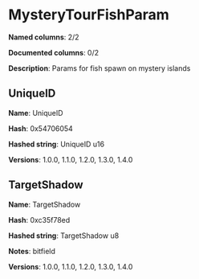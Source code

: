 # MysteryTourFishParam
**Named columns**: 2/2

**Documented columns**: 0/2

**Description**: Params for fish spawn on mystery islands
## UniqueID

**Name**: UniqueID

**Hash**: 0x54706054

**Hashed string**: UniqueID u16

**Versions**: 1.0.0, 1.1.0, 1.2.0, 1.3.0, 1.4.0

## TargetShadow

**Name**: TargetShadow

**Hash**: 0xc35f78ed

**Hashed string**: TargetShadow u8

**Notes**: bitfield

**Versions**: 1.0.0, 1.1.0, 1.2.0, 1.3.0, 1.4.0

